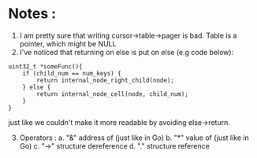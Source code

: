 Notes :
=======

1. I am pretty sure that writing cursor->table->pager is bad. Table is a pointer, which might be NULL
2. I've noticed that returning on else is put on else (e.g code below):
```
uint32_t *someFunc(){
    if (child_num == num_keys) {
		return internal_node_right_child(node);
	} else {
		return internal_node_cell(node, child_num);
	}
}
```
just like we couldn't make it more readable by avoiding else->return.

3. Operators : 
a. "&" address of (just like in Go)
b. "*" value of (just like in Go)
c. "->" structure dereference
d. "." structure reference